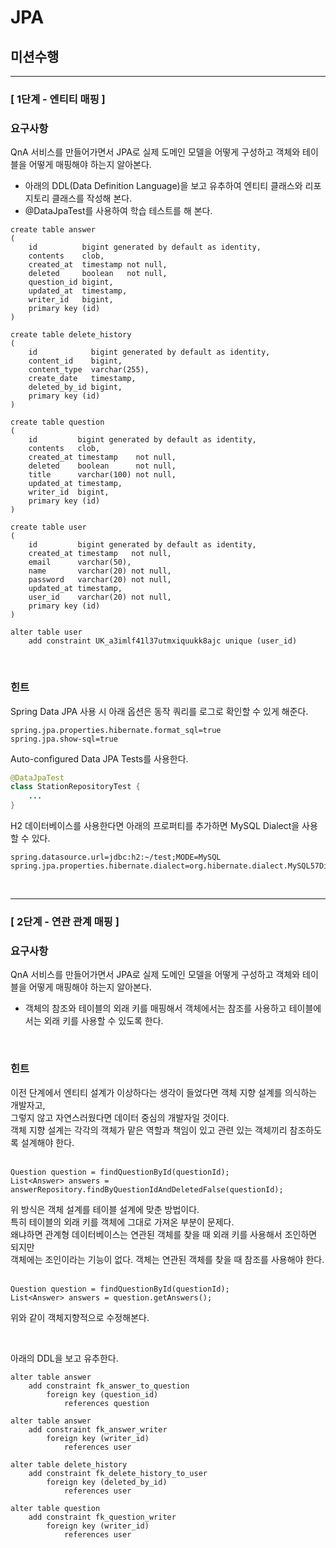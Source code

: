 # JPA

## 미션수행

---
### [ 1단계 - 엔티티 매핑 ]
### 요구사항
QnA 서비스를 만들어가면서 JPA로 실제 도메인 모델을 어떻게 구성하고 객체와 테이블을 어떻게 매핑해야 하는지 알아본다.
- 아래의 DDL(Data Definition Language)을 보고 유추하여 엔티티 클래스와 리포지토리 클래스를 작성해 본다.
- @DataJpaTest를 사용하여 학습 테스트를 해 본다.
```h2
create table answer
(
    id          bigint generated by default as identity,
    contents    clob,
    created_at  timestamp not null,
    deleted     boolean   not null,
    question_id bigint,
    updated_at  timestamp,
    writer_id   bigint,
    primary key (id)
)
```
```h2
create table delete_history
(
    id            bigint generated by default as identity,
    content_id    bigint,
    content_type  varchar(255),
    create_date   timestamp,
    deleted_by_id bigint,
    primary key (id)
)
```
```h2
create table question
(
    id         bigint generated by default as identity,
    contents   clob,
    created_at timestamp    not null,
    deleted    boolean      not null,
    title      varchar(100) not null,
    updated_at timestamp,
    writer_id  bigint,
    primary key (id)
)
```
```h2
create table user
(
    id         bigint generated by default as identity,
    created_at timestamp   not null,
    email      varchar(50),
    name       varchar(20) not null,
    password   varchar(20) not null,
    updated_at timestamp,
    user_id    varchar(20) not null,
    primary key (id)
)
```
```h2
alter table user
    add constraint UK_a3imlf41l37utmxiquukk8ajc unique (user_id)
```

<br>

### 힌트
Spring Data JPA 사용 시 아래 옵션은 동작 쿼리를 로그로 확인할 수 있게 해준다.
```
spring.jpa.properties.hibernate.format_sql=true
spring.jpa.show-sql=true
```

Auto-configured Data JPA Tests를 사용한다.
```java
@DataJpaTest
class StationRepositoryTest {
    ...
}
```

H2 데이터베이스를 사용한다면 아래의 프로퍼티를 추가하면 MySQL Dialect을 사용할 수 있다.
```
spring.datasource.url=jdbc:h2:~/test;MODE=MySQL
spring.jpa.properties.hibernate.dialect=org.hibernate.dialect.MySQL57Dialect
```

<br>

---
### [ 2단계 - 연관 관계 매핑 ]
### 요구사항
QnA 서비스를 만들어가면서 JPA로 실제 도메인 모델을 어떻게 구성하고 객체와 테이블을 어떻게 매핑해야 하는지 알아본다.
- 객체의 참조와 테이블의 외래 키를 매핑해서 객체에서는 참조를 사용하고 테이블에서는 외래 키를 사용할 수 있도록 한다.

<br>

### 힌트
이전 단계에서 엔티티 설계가 이상하다는 생각이 들었다면 객체 지향 설계를 의식하는 개발자고,
<br>그렇지 않고 자연스러웠다면 데이터 중심의 개발자일 것이다.
<br>객체 지향 설계는 각각의 객체가 맡은 역할과 책임이 있고 관련 있는 객체끼리 참조하도록 설계해야 한다.
<br>
<br>
```
Question question = findQuestionById(questionId);
List<Answer> answers = answerRepository.findByQuestionIdAndDeletedFalse(questionId);
```
위 방식은 객체 설계를 테이블 설계에 맞춘 방법이다.
<br>특히 테이블의 외래 키를 객체에 그대로 가져온 부분이 문제다.
<br>왜냐하면 관계형 데이터베이스는 연관된 객체를 찾을 때 외래 키를 사용해서 조인하면 되지만
<br>객체에는 조인이라는 기능이 없다. 객체는 연관된 객체를 찾을 때 참조를 사용해야 한다.
<br>
<br>
```
Question question = findQuestionById(questionId);
List<Answer> answers = question.getAnswers();
```
위와 같이 객체지향적으로 수정해본다.

<br>

아래의 DDL을 보고 유추한다.
```H2
alter table answer
    add constraint fk_answer_to_question
        foreign key (question_id)
            references question
```
```H2
alter table answer
    add constraint fk_answer_writer
        foreign key (writer_id)
            references user
```
```H2
alter table delete_history
    add constraint fk_delete_history_to_user
        foreign key (deleted_by_id)
            references user
```
```H2
alter table question
    add constraint fk_question_writer
        foreign key (writer_id)
            references user
```